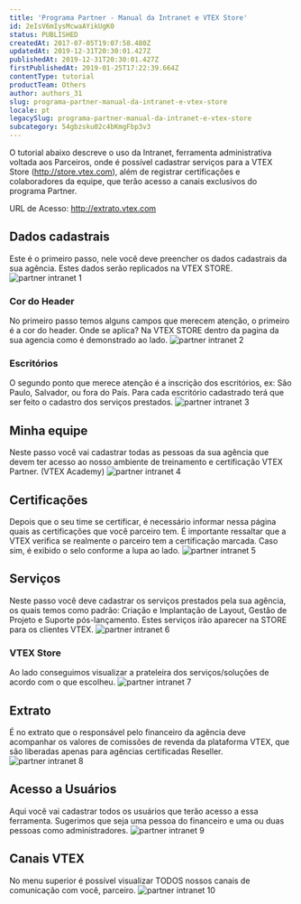 ```yaml
---
title: 'Programa Partner - Manual da Intranet e VTEX Store'
id: 2eIsV6mIysMcwaAYikUgK0
status: PUBLISHED
createdAt: 2017-07-05T19:07:58.480Z
updatedAt: 2019-12-31T20:30:01.427Z
publishedAt: 2019-12-31T20:30:01.427Z
firstPublishedAt: 2019-01-25T17:22:39.664Z
contentType: tutorial
productTeam: Others
author: authors_31
slug: programa-partner-manual-da-intranet-e-vtex-store
locale: pt
legacySlug: programa-partner-manual-da-intranet-e-vtex-store
subcategory: 54gbzsku02c4bKmgFbp3v3
---
```


O tutorial abaixo descreve o uso da Intranet, ferramenta administrativa voltada aos Parceiros, onde é possível cadastrar serviços para a VTEX Store (http://store.vtex.com), além de registrar certificações e colaboradores da equipe, que terão acesso a canais exclusivos do programa Partner.

URL de Acesso: http://extrato.vtex.com

## Dados cadastrais
Este é o primeiro passo, nele você deve preencher os dados cadastrais da sua agência. Estes dados serão replicados na VTEX STORE.
![partner intranet 1](//images.contentful.com/alneenqid6w5/6n5cqrsG3uEuqE0w88882M/87f7eb33ae50e6d0783dc1ea5a121aca/partner_intranet_1.png)

### Cor do Header
No primeiro passo temos alguns campos que merecem atenção, o primeiro é a cor do header. Onde se aplica? Na VTEX STORE dentro da pagina da sua agencia como é demonstrado ao lado.
![partner intranet 2](//images.contentful.com/alneenqid6w5/13tICp7cXoiOseM2AOYYEc/aaf98faa4e33f47e517f2204fec9dcd2/partner_intranet_2.png)

### Escritórios
O segundo ponto que merece atenção é a inscrição dos escritórios, ex: São Paulo, Salvador, ou fora do País. Para cada escritório cadastrado terá que ser feito o cadastro dos serviços prestados.
![partner intranet 3](//images.contentful.com/alneenqid6w5/6JZIkI0N5SKgySUW46W2Yc/64069026123057856b3430bf4e4e5344/partner_intranet_3.png)

## Minha equipe
Neste passo você vai cadastrar todas as pessoas da sua agência que devem ter acesso ao nosso ambiente de treinamento e certificação VTEX Partner. (VTEX Academy)
![partner intranet 4](//images.contentful.com/alneenqid6w5/4AmT9EOi6AC6CUIa6gK8uq/c79b462dad40ededc388903d6de2535c/partner_intranet_4.png)

## Certificações
Depois que o seu time se certificar, é necessário informar nessa página quais as certificações que você parceiro tem. É importante ressaltar que a VTEX verifica se realmente o parceiro tem a certificação marcada. Caso sim, é exibido o selo conforme a lupa ao lado.
![partner intranet 5](//images.contentful.com/alneenqid6w5/1Iq4VXwlUQimW0kQmqsIe8/9038bd2510ba516cbc72596a41d7a25f/partner_intranet_5.png)

## Serviços
Neste passo você deve cadastrar os serviços prestados pela sua agência, os quais temos como padrão: Criação e Implantação de Layout, Gestão de Projeto e Suporte pós-lançamento. Estes serviços irão aparecer na STORE para os clientes VTEX.
![partner intranet 6](//images.contentful.com/alneenqid6w5/1x3zqdaxMgGU4CKsKi4i8c/8484f7197c8643388a716e0e595f9763/partner_intranet_6.png)

### VTEX Store
Ao lado conseguimos visualizar a prateleira dos serviços/soluções de acordo com o que escolheu.
![partner intranet 7](//images.contentful.com/alneenqid6w5/3jJA8IyIkgcEmSYy8W6wam/34407ce97bfcc75431fdc9960d91fd2b/partner_intranet_7.png)

## Extrato
É no extrato que o responsável pelo financeiro da agência deve acompanhar os valores de comissões de revenda da plataforma VTEX, que são liberadas apenas para agências certificadas Reseller.
![partner intranet 8](//images.contentful.com/alneenqid6w5/2TB5pCAgr6qKqQmsuY0kgU/47bcbdbf15c7101612dddbc8901a8f99/partner_intranet_8.png)

## Acesso a Usuários
Aqui você vai cadastrar todos os usuários que terão acesso a essa ferramenta. Sugerimos que seja uma pessoa do financeiro e uma ou duas pessoas como administradores.
![partner intranet 9](//images.contentful.com/alneenqid6w5/2aFx9YxuAMOEAEIOOos6Gg/82e8c287becc9b2ccbd9590ce4a6fb6e/partner_intranet_9.png)

## Canais VTEX
No menu superior é possível visualizar TODOS nossos canais de comunicação com você, parceiro.
![partner intranet 10](//images.contentful.com/alneenqid6w5/5Pa8OjOuyWwigKwmqCSK66/96fb124b8400feb3abd78317be03037c/partner_intranet_10.png)
